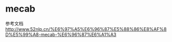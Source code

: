 # mecab
参考文档 http://www.52nlp.cn/%E6%97%A5%E6%96%87%E5%88%86%E8%AF%8D%E5%99%A8-mecab-%E6%96%87%E6%A1%A3
